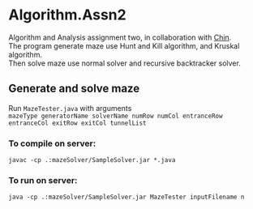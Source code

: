 # Algorithm.Assn2
Algorithm and Analysis assignment two, in collaboration with <a href="https://github.com/CY1223">Chin</a>.  
The program generate maze use Hunt and Kill algorithm, and Kruskal algorithm.   
Then solve maze use normal solver and recursive backtracker solver.  

## Generate and solve maze  
Run ``MazeTester.java`` with arguments  
``mazeType generatorName solverName numRow numCol entranceRow entranceCol exitRow exitCol tunnelList``   

### To compile on server:  
``javac -cp .:mazeSolver/SampleSolver.jar *.java``  

### To run on server:  
``java -cp .:mazeSolver/SampleSolver.jar MazeTester inputFilename n``   
